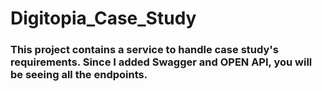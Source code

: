 # Digitopia_Case_Study

### This project contains a service to handle case study's requirements. Since I added Swagger and OPEN API, you will be seeing all the endpoints.
